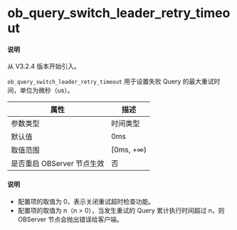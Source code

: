 # ob_query_switch_leader_retry_timeout

<main id="notice" type='explain'>
  <h4>说明</h4>
  <p>从 V3.2.4 版本开始引入。</p>
</main>

`ob_query_switch_leader_retry_timeout` 用于设置失败 Query 的最大重试时间，单位为微秒（us）。

| 属性 | 描述 |
| --- | --- |
| 参数类型 | 时间类型 |
| 默认值 | 0ms |
| 取值范围 | [0ms, +∞) |
| 是否重启 OBServer 节点生效 | 否 |

  <main id="notice" type='explain'>
    <h4>说明</h4>
    <ul>
    <li>配置项的取值为 0，表示关闭重试超时检查功能。</li>
    <li>配置项的取值为 n（n &gt; 0），当发生重试的 Query 累计执行时间超过 n，则 OBServer 节点会抛出错误给客户端。</li>
    </ul>
  </main>
